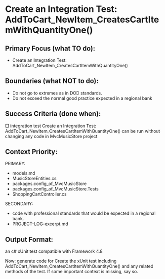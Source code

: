# Create an Integration Test: AddToCart_NewItem_CreatesCartItemWithQuantityOne()

## Primary Focus (what TO do):
- Create an Integration Test: AddToCart_NewItem_CreatesCartItemWithQuantityOne()

## Boundaries (what NOT to do):

- Do not go to extremes as in DOD standards.  
- Do not exceed the normal good practice expected in a regional bank

## Success Criteria (done when):
□ integration test Create an Integration Test: AddToCart_NewItem_CreatesCartItemWithQuantityOne() can be run without changing any code in MvcMusicStore project


## Context Priority:
PRIMARY: 
- models.md
- MusicStoreEntities.cs
- packages.config_of_MvcMusicStore
- packages.config_of_MvcMusicStore.Tests
- ShoppingCartController.cs

SECONDARY: 
- code with professional standards that would be expected in a regional bank.
- PROJECT-LOG-excerpt.md

## Output Format:
an c# xUnit test compatible with Framework 4.8

Now: generate code for Create the xUnit test including AddToCart_NewItem_CreatesCartItemWithQuantityOne() and any related methods of the test.
If some important context is missing, say so.

